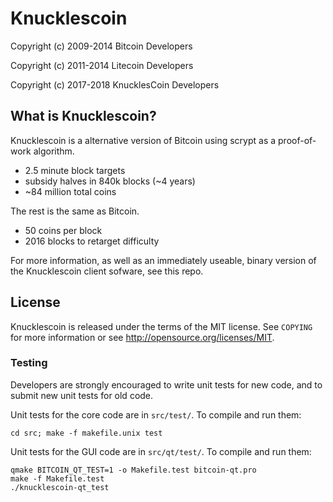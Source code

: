 Knucklescoin
================================

Copyright (c) 2009-2014 Bitcoin Developers

Copyright (c) 2011-2014 Litecoin Developers

Copyright (c) 2017-2018 KnucklesCoin Developers

What is Knucklescoin?
----------------

Knucklescoin is a alternative version of Bitcoin using scrypt as a proof-of-work algorithm.
 - 2.5 minute block targets
 - subsidy halves in 840k blocks (~4 years)
 - ~84 million total coins

The rest is the same as Bitcoin.
 - 50 coins per block
 - 2016 blocks to retarget difficulty

For more information, as well as an immediately useable, binary version of
the Knucklescoin client sofware, see this repo.

License
-------

Knucklescoin is released under the terms of the MIT license. See `COPYING` for more
information or see http://opensource.org/licenses/MIT.

### Testing

Developers are strongly encouraged to write unit tests for new code, and to
submit new unit tests for old code.

Unit tests for the core code are in `src/test/`. To compile and run them:

    cd src; make -f makefile.unix test

Unit tests for the GUI code are in `src/qt/test/`. To compile and run them:

    qmake BITCOIN_QT_TEST=1 -o Makefile.test bitcoin-qt.pro
    make -f Makefile.test
    ./knucklescoin-qt_test

